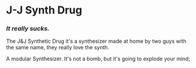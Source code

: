 # J-J Synth Drug 
### _It really sucks._
The J&amp;J Synthetic Drug it's a synthesizer made at home by two guys with the same name, they really love the synth.

A modular Synthesizer.
It's not a bomb, but it's going to explode your mind;
